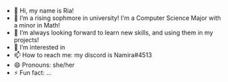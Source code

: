 - 👋 Hi, my name is Ria!
- 🌱 I’m a rising sophmore in university! I'm a Computer Science Major with a minor in Math! 
- 💞️ I’m always looking forward to learn new skills, and using them in my projects!
- 👀 I’m interested in 
- 📫 How to reach me: my discord is Namira#4513
- 😄 Pronouns: she/her
- ⚡ Fun fact: ...

<!---
RiaEricka/RiaEricka is a ✨ special ✨ repository because its `README.md` (this file) appears on your GitHub profile.
You can click the Preview link to take a look at your changes.
--->
